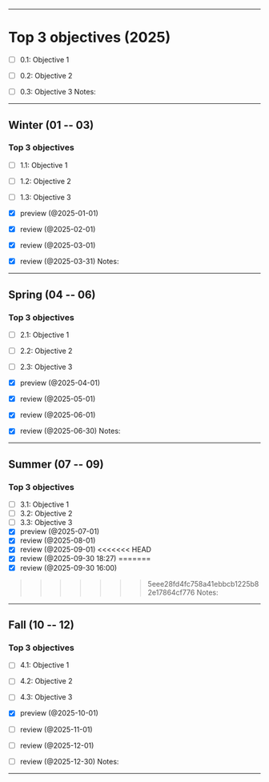 
------
# Top 3 objectives (2025)
- [ ] 0.1: Objective 1
- [ ] 0.2: Objective 2
- [ ] 0.3: Objective 3
Notes: 


------
## Winter (01 -- 03)
### Top 3 objectives
- [ ] 1.1: Objective 1
- [ ] 1.2: Objective 2
- [ ] 1.3: Objective 3
- [x] preview (@2025-01-01)
- [x] review (@2025-02-01)
- [x] review (@2025-03-01)
- [x] review (@2025-03-31)
Notes: 


------
## Spring (04 -- 06)
### Top 3 objectives
- [ ] 2.1: Objective 1
- [ ] 2.2: Objective 2
- [ ] 2.3: Objective 3
- [x] preview (@2025-04-01)
- [x] review (@2025-05-01)
- [x] review (@2025-06-01)
- [x] review (@2025-06-30)
Notes: 


------
## Summer (07 -- 09)
### Top 3 objectives
- [ ] 3.1: Objective 1
- [ ] 3.2: Objective 2
- [ ] 3.3: Objective 3
- [x] preview (@2025-07-01)
- [x] review (@2025-08-01)
- [x] review (@2025-09-01)
<<<<<<< HEAD
- [x] review (@2025-09-30 18:27)
=======
- [x] review (@2025-09-30 16:00)
>>>>>>> 5eee28fd4fc758a41ebbcb1225b82e17864cf776
Notes: 


------
## Fall (10 -- 12)
### Top 3 objectives
- [ ] 4.1: Objective 1
- [ ] 4.2: Objective 2
- [ ] 4.3: Objective 3
- [x] preview (@2025-10-01)
- [ ] review (@2025-11-01)
- [ ] review (@2025-12-01)
- [ ] review (@2025-12-30)
Notes: 


------